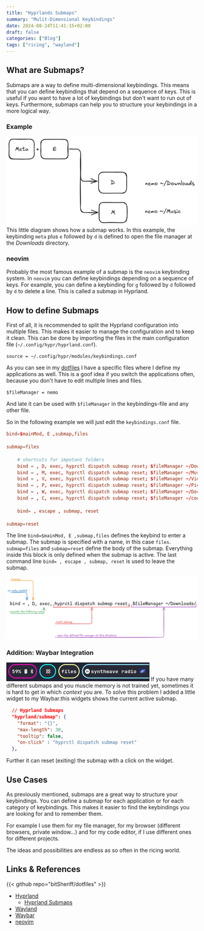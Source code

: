 ```yaml
---
title: "Hyprlands Submaps"
summary: "Mulit-Dimensional Keybindings"
date: 2024-08-24T11:41:15+02:00
draft: false
categories: ["Blog"]
tags: ["ricing", "wayland"]
---
```


## What are Submaps?

Submaps are a way to define multi-dimensional keybindings. This means that you can define keybindings that depend on a sequence of keys. This is useful if you want to have a lot of keybindings but don't want to run out of keys. Furthermore, submaps can help you to structure your keybindings in a more logical way.

### Example

![](./keypresses.png)
This little diagram shows how a submap works. In this example, the keybinding `meta` plus `e` followed by `d` is defined to open the file manager at the _Downloads_ directory.

### neovim

Probably the most famous example of a submap is the `neovim` keybinding system. In `neovim` you can define keybindings depending on a sequence of keys. For example, you can define a keybinding for `g` followed by `d` followed by `d` to delete a line. This is called a submap in Hyprland.

## How to define Submaps

First of all, it is recommended to split the Hyprland configuration into multiple files. This makes it easier to manage the configuration and to keep it clean. This can be done by importing the files in the main configuration file (`~/.config/hypr/hyprland.conf`).

```
source = ~/.config/hypr/modules/keybindings.conf
```

As you can see in my [dotfiles](github.com/bitSheriff/dotfiles) I have a specific files where I define my applications as well. This is a goof idea if you switch the applications often, because you don't have to edit multiple lines and files.

```
$fileManager = nemo
```

And late it can be used with `$fileManager` in the keybindings-file and any other file.

So in the following example we will just edit the `keybindings.conf` file.

```conf
bind=$mainMod, E ,submap,files

submap=files

    # shortcuts for impotant folders
    bind = , D, exec, hyprctl dispatch submap reset; $fileManager ~/Downloads/
    bind = , M, exec, hyprctl dispatch submap reset; $fileManager ~/Music/
    bind = , V, exec, hyprctl dispatch submap reset; $fileManager ~/Videos/
    bind = , P, exec, hyprctl dispatch submap reset; $fileManager ~/Pictures/
    bind = , W, exec, hyprctl dispatch submap reset; $fileManager ~/Documents/
    bind = , C, exec, hyprctl dispatch submap reset; $fileManager ~/code/

    bind= , escape , submap, reset

submap=reset

```

The line `bind=$mainMod, E ,submap,files` defines the keybind to enter a submap. The submap is specified with a name, in this case `files`.
`submap=files` and `submap=reset` define the body of the submap. Everything inside this block is only defined when the submap is active.
The last command line `bind= , escape , submap, reset` is used to leave the submap.

![](./cmd-definition.png)

### Addition: Waybar Integration

![](./waybar.jpg)
If you have many different submaps and you muscle memory is not trained yet, sometimes it is hard to get in which _context_ you are. To solve this problem I added a little widget to my Waybar.this widgets shows the current active submap.

```json
  // Hyprland Submaps
  "hyprland/submap": {
    "format": "{}",
    "max-length": 30,
    "tooltip": false,
    "on-click" : "hyprctl dispatch submap reset"
  },

```

Further it can reset (exiting) the submap with a click on the widget.

## Use Cases

As previously mentioned, submaps are a great way to structure your keybindings. You can define a submap for each application or for each category of keybindings. This makes it easier to find the keybindings you are looking for and to remember them.

For example I use them for my file manager, for my browser (different browsers, private window...) and for my code editor, if I use different ones for different projects.

The ideas and possibilities are endless as so often in the ricing world.

## Links & References

{{< github repo="bitSheriff/dotfiles" >}}

- [Hyprland](https://hyprland.org/)
  - [Hyprland Submaps](https://wiki.hyprland.org/Configuring/Binds/#submapshttps://hyprland.org/docs/submaps)
- [Wayland](https://wayland.freedesktop.org/)
- [Waybar](https://github.com/Alexays/Waybar)
- [neovim](https://neovim.io/)

```

```

```

```
